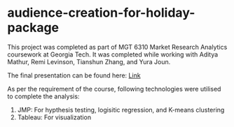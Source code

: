 # audience-creation-for-holiday-package

This project was completed as part of MGT 6310 Market Research Analytics coursework at Georgia Tech. It was completed while working with Aditya Mathur, Remi Levinson, Tianshun Zhang, and Yura Joun.

The final presentation can be found here: [Link](https://github.com/pchoudhary23/audience-creation-for-holiday-package/edit/main/Team_5.ppt)

As per the requirement of the course, following technologies were utilised to complete the analysis:
1. JMP: For hypthesis testing, logisitic regression, and K-means clustering
2. Tableau: For visualization
